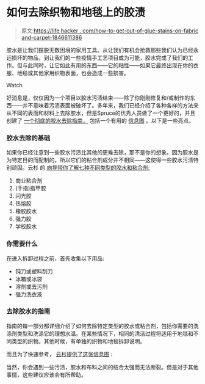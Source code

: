 # 如何去除织物和地毯上的胶渍

> 原文:[https://life hacker . com/how-to-get-out-of-glue-stains-on-fabric and-carpet-1846611386](https://lifehacker.com/how-to-get-rid-of-glue-stains-on-fabric-and-carpet-1846611386)

胶水是让我们摆脱无数困境的家用工具。从让我们有机会抢救那些我们认为已经永远损坏的物品，到让我们的一些疫情手工艺项目成为可能，胶水完成了我们的工作。但与此同时，让它如此有用的东西——它的粘性——如果它最终出现在你的衣服、地毯或其他家用织物表面，也会造成一些损害。

Watch

好消息是，仅仅因为一个项目以胶水污渍结束——除了你刚刚修复和/或制作的东西——并不意味着污渍表面被破坏了。多年来，我们已经介绍了各种各样的方法来从不同的表面和材料上去除胶水，但是Spruce的优秀人员做了一个更好的，并且创建了 [一个彻底的胶水去除指南，](https://www.thespruce.com/remove-glue-from-clothes-2146914) 包括一个有用的 [信息图](https://www.thespruce.com/thmb/ioDnK6HizNvezxu2oNaBn3-f5vA=/1500x0/filters:no_upscale():max_bytes(150000):strip_icc():format(webp)/remove-glue-from-clothes-2146914_FINAL2-5c34fcb946e0fb0001951dab.png) 。以下是一些亮点。

### 胶水去除的基础

如果你已经注意到一些胶水污渍比其他的更难去除，那不是你的想象。因为胶水是为特定目的而配制的，所以它们的粘合剂成分并不相同——这使得一些胶水污渍特别顽固。云杉 的 [向导带你了解七种不同类型的胶水和粘合剂:](https://www.thespruce.com/remove-glue-from-clothes-2146914)

1.  商业粘合剂
2.  (手指)指甲胶
3.  闪光胶
4.  热熔胶
5.  橡胶胶水
6.  强力胶
7.  学校胶水

### 你需要什么

在进入拆卸过程之前，首先收集以下用品:

*   钝刀或塑料刮刀
*   冰箱或冰袋
*   溶剂或去污剂
*   强力洗衣液

### 去除胶水的指南

指南的每一部分都详细介绍了如何去除特定类型的胶水或粘合剂，包括你需要的洗涤剂类型和洗涤它的理想水温。在某些情况下，相同的清洁过程将适用于地毯和不同类型的织物。其他时候，有单独的织物和地毯拆卸说明。

而且为了快速参考， [云杉提供了这张信息图](https://www.thespruce.com/remove-glue-from-clothes-2146914) :

当然，你会遇到一些污渍，胶水和布料之间的结合太强而无法断裂。但是对于其他事情，这些建议应该会有所帮助。